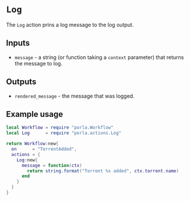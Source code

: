 # `Log`

The `Log` action prins a log message to the log output.

## Inputs

 * `message` - a string (or function taking a `context` parameter) that returns
   the message to log.

## Outputs

 * `rendered_message` - the message that was logged.

## Example usage

```lua
local Workflow = require "porla.Workflow"
local Log      = require "porla.actions.Log"

return Workflow:new{
  on      = "TorrentAdded",
  actions = {
    Log:new{
      message = function(ctx)
        return string.format("Torrent %s added", ctx.torrent.name)
      end
    }
  }
}
```

